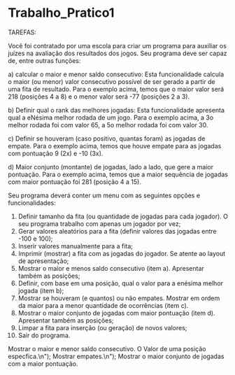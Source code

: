 # Trabalho_Pratico1
TAREFAS:

Você foi contratado por uma escola para criar um programa para auxiliar os juízes na avaliação dos resultados dos jogos. Seu programa deve ser capaz de, entre outras funções:

a) calcular o maior e menor saldo consecutivo: Esta funcionalidade calcula o maior (ou menor) valor consecutivo possível de ser gerado a partir de uma fita de resultado. Para o exemplo acima, temos que o maior valor será 218 (posições 4 a 8) e o menor valor será -77 (posições 2 a 3).

b) Definir qual o rank das melhores jogadas: Esta funcionalidade apresenta qual a eNésima melhor rodada de um jogo. Para o exemplo acima, a 3o melhor rodada foi com valor 65, a 5o melhor rodada foi com valor 30.

c) Definir se houveram (caso positivo, quantas foram) as jogadas de empate. Para o exemplo acima, temos que houve empate para as jogadas com pontuação 9 (2x) e -10 (3x).

d) Maior conjunto (montante) de jogadas, lado a lado, que gere a maior pontuação. Para o exemplo acima, temos que a maior sequência de jogadas com maior pontuação foi 281 (posição 4 a 15).

Seu programa deverá conter um menu com as seguintes opções e funcionalidades:
1. Definir tamanho da fita (ou quantidade de jogadas para cada jogador). O seu programa trabalho com apenas um jogador por vez;
2. Gerar valores aleatórios para a fita (definir valores das jogadas entre -100 e 100);
3. Inserir valores manualmente para a fita;
4. Imprimir (mostrar) a fita com as jogadas do jogador. Se atente ao layout de apresentação;
5. Mostrar o maior e menos saldo consecutivo (item a). Apresentar também as posições;
6. Definir, com base em uma posição, qual o valor para a enésima melhor jogada (item b);
7. Mostrar se houveram (e quantos) ou não empates. Mostrar em ordem da maior para a menor quantidade de ocorrências (item c).
8. Mostrar o maior conjunto de jogadas com maior pontuação (item d). Apresentar também as posições;
9. Limpar a fita para inserção (ou geração) de novos valores;
0. Sair do programa.

Mostrar o maior e menor saldo consecutivo.
O Valor de uma posição especfica.\n");
Mostrar empates.\n");
Mostrar o maior conjunto de jogadas com a maior pontuação.
